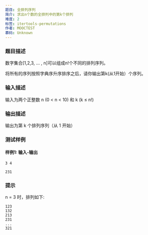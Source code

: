 ```yaml
---
题目: 全排列序列
简介: 求出n个数的全排列中的第k个排列
难度: 2
标签: itertools-permutations
作者: MOOCTEST
慕码: Unknown
---
```


### 题目描述

数字集合[1,2,3, ... , n]可以组成n!个不同的排列序列。

将所有的序列按照字典序升序排序之后，请你输出第k(从1开始）个序列。

### 输入描述

输入为两个正整数 n (0 < n < 10) 和 k (k ≤ n!)

### 输出描述

输出为第 k 个排列序列（从 1 开始）

### 测试样例

#### 样例1: 输入-输出

```
3 4
```

```
231
```

### 提示

n = 3 时，排列如下:

```
123
132
213
231
...
321
```